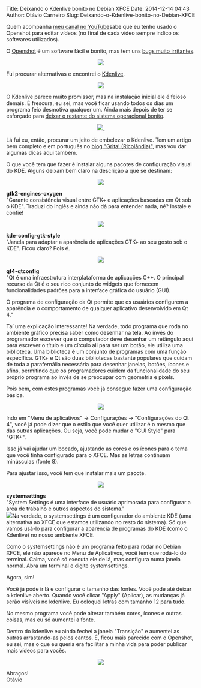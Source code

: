 Title: Deixando o Kdenlive bonito no Debian XFCE
Date: 2014-12-14 04:43
Author: Otávio Carneiro
Slug: Deixando-o-Kdenlive-bonito-no-Debian-XFCE

Quem acompanha [meu canal no
YouTube](https://www.youtube.com/user/UmCarneiro)sabe que eu tenho usado
o Openshot para editar vídeos (no final de cada vídeo sempre indico os
softwares utilizados).

O [Openshot](http://www.openshot.org/) é um software fácil e bonito, mas
tem uns [bugs muito
irritantes](http://cweiske.de/tagebuch/avoid-openshot.htm).

<div class="separator" style="clear: both; text-align: center;">

[![](http://4.bp.blogspot.com/-0GWA79xcPYc/VI19Nn6QyOI/AAAAAAAACaY/Ztf4U8QtWxo/s1600/openshot.png)](http://4.bp.blogspot.com/-0GWA79xcPYc/VI19Nn6QyOI/AAAAAAAACaY/Ztf4U8QtWxo/s1600/openshot.png)

</div>

Fui procurar alternativas e encontrei o
[Kdenlive](https://kdenlive.org/).

<div class="separator" style="clear: both; text-align: center;">

[![](http://2.bp.blogspot.com/-3XynxYkHH84/VI1-FbnARPI/AAAAAAAACao/dbTdTpfY31M/s1600/kdenlive-depois.png)](http://2.bp.blogspot.com/-3XynxYkHH84/VI1-FbnARPI/AAAAAAAACao/dbTdTpfY31M/s1600/kdenlive-depois.png)

</div>

O Kdenlive parece muito promissor, mas na instalação inicial ele é
feioso demais. É frescura, eu sei, mas você ficar usando todos os dias
um programa feio desmotiva qualquer um. Ainda mais depois de ter se
esforçado para [deixar o restante do sistema operacional
bonito](http://umcarneiro.blogspot.com.br/2014/11/deixando-o-debian-xfce-bonito.html).

<div class="separator" style="clear: both; text-align: center;">

[![](http://3.bp.blogspot.com/-l87Ut_YgYyQ/VI1951uctwI/AAAAAAAACag/D2hRGBCHgZk/s1600/kdenlive-antes.png) ](http://3.bp.blogspot.com/-l87Ut_YgYyQ/VI1951uctwI/AAAAAAAACag/D2hRGBCHgZk/s1600/kdenlive-antes.png)

</div>

<div class="separator" style="clear: both; text-align: center;">

</div>

Lá fui eu, então, procurar um jeito de embelezar o Kdenlive. Tem um
artigo bem completo e em português no [blog "Grita!
(Ricolândia)"](http://grita.ricolandia.com/2014/04/04/gtk-e-qt-mesma-aparencia-e-icones/),
mas vou dar algumas dicas aqui também.

O que você tem que fazer é instalar alguns pacotes de configuração
visual do KDE. Alguns deixam bem claro na descrição a que se destinam:

<div class="separator" style="clear: both; text-align: center;">

[![](http://1.bp.blogspot.com/-FY1__XWQUio/VI1_MswdVXI/AAAAAAAACa0/0Q_yhMkY6Do/s1600/synaptic.png)](http://1.bp.blogspot.com/-FY1__XWQUio/VI1_MswdVXI/AAAAAAAACa0/0Q_yhMkY6Do/s1600/synaptic.png)

</div>

**gtk2-engines-oxygen**  
"Garante consistência visual entre GTK+ e aplicações baseadas em Qt sob
o KDE". Traduzi do inglês e ainda não dá para entender nada, né? Instale
e confie!

<div class="separator" style="clear: both; text-align: center;">

[![](http://4.bp.blogspot.com/-dYp16lRebr8/VI1_uRlBI7I/AAAAAAAACa8/RyoHavI-uv0/s1600/kde-config-gtk-synaptic.png)](http://4.bp.blogspot.com/-dYp16lRebr8/VI1_uRlBI7I/AAAAAAAACa8/RyoHavI-uv0/s1600/kde-config-gtk-synaptic.png)

</div>

**kde-config-gtk-style**  
"Janela para adaptar a aparência de aplicações GTK+ ao seu gosto sob o
KDE". Ficou claro? Pois é.

<div class="separator" style="clear: both; text-align: center;">

[![](http://2.bp.blogspot.com/-TGnZCf4Ogjw/VI2ANTVcWLI/AAAAAAAACbI/R5WkGsfS8qg/s1600/synaptic-qtconfig.png)](http://2.bp.blogspot.com/-TGnZCf4Ogjw/VI2ANTVcWLI/AAAAAAAACbI/R5WkGsfS8qg/s1600/synaptic-qtconfig.png)

</div>

**qt4-qtconfig**  
"Qt é uma infraestrutura interplataforma de aplicações C++. O principal  
recurso da Qt é o seu rico conjunto de widgets que fornecem
funcionalidades padrões para a interface gráfica do usuário (GUI).

O programa de configuração da Qt permite que os usuários configurem a  
aparência e o comportamento de qualquer aplicativo desenvolvido em Qt
4."

Taí uma explicação interessante! Na verdade, todo programa que roda no
ambiente gráfico precisa saber como desenhar na tela. Ao invés do
programador escrever que o computador deve desenhar um retângulo aqui
para escrever o título e um círculo ali para ser um botão, ele utiliza
uma biblioteca. Uma biblioteca é um conjunto de programas com uma função
específica. GTK+ e Qt são duas bibliotecas bastante populares que cuidam
de toda a parafernália necessária para desenhar janelas, botões, ícones
e afins, permitindo que os programadores cuidem da funcionalidade do seu
próprio programa ao invés de se preocupar com geometria e pixels.

Pois bem, com estes programas você já consegue fazer uma configuração
básica.

<div class="separator" style="clear: both; text-align: center;">

[![](http://1.bp.blogspot.com/-lXYavVA-PVw/VI2Bscd-OYI/AAAAAAAACbU/5mU0eWSygvE/s1600/qtconfig.png)](http://1.bp.blogspot.com/-lXYavVA-PVw/VI2Bscd-OYI/AAAAAAAACbU/5mU0eWSygvE/s1600/qtconfig.png)

</div>

Indo em "Menu de aplicativos" -\> Configurações -\> "Configurações do Qt
4", você já pode dizer que o estilo que você quer utilizar é o mesmo que
das outras aplicações. Ou seja, você pode mudar o "GUI Style" para
"GTK+".

Isso já vai ajudar um bocado, ajustando as cores e os ícones para o tema
que você tinha configurado para o XFCE. Mas as letras continuam
minúsculas (fonte 8).

Para ajustar isso, você tem que instalar mais um pacote.

<div class="separator" style="clear: both; text-align: center;">

[![](http://4.bp.blogspot.com/-bw2c2omrk7M/VI2CwVmXsvI/AAAAAAAACbg/MdhrAk51HxQ/s1600/systemsettings-kde-synaptic.png)](http://4.bp.blogspot.com/-bw2c2omrk7M/VI2CwVmXsvI/AAAAAAAACbg/MdhrAk51HxQ/s1600/systemsettings-kde-synaptic.png)

</div>

**systemsettings**  
"System Settings é uma interface de usuário aprimorada para configurar a
área de trabalho e outros aspectos do sistema."  
[![](http://4.bp.blogspot.com/-z_ojYFWYJpo/VI2D7KaNBOI/AAAAAAAACbs/Ezu_6skTn6U/s1600/systemsettings-kde.png)](http://4.bp.blogspot.com/-z_ojYFWYJpo/VI2D7KaNBOI/AAAAAAAACbs/Ezu_6skTn6U/s1600/systemsettings-kde.png)Na
verdade, o systemsettings é um configurador do ambiente KDE (uma
alternativa ao XFCE que estamos utilizando no resto do sistema). Só que
vamos usá-lo para configurar a aparência de programas do KDE (como o
Kdenlive) no nosso ambiente XFCE.

Como o systemsettings não é um programa feito para rodar no Debian XFCE,
ele não aparece no Menu de Aplicativos, você tem que rodá-lo do
terminal. Calma, você só executa ele de lá, mas configura numa janela
normal. Abra um terminal e digite systemsettings.

Agora, sim!

Você já pode ir lá e configurar o tamanho das fontes. Você pode até
deixar o kdenlive aberto. Quando você clicar "Apply" (Aplicar), as
mudanças já serão visíveis no kdenlive. Eu coloquei letras com tamanho
12 para tudo.

No mesmo programa você pode alterar também cores, ícones e outras
coisas, mas eu só aumentei a fonte.

Dentro do kdenlive eu ainda fechei a janela "Transição" e aumentei as
outras arrastando-as pelos cantos. É, ficou mais parecido com o
Openshot, eu sei, mas o que eu queria era facilitar a minha vida para
poder publicar mais vídeos para vocês.

<div class="separator" style="clear: both; text-align: center;">

[![](http://4.bp.blogspot.com/-3XynxYkHH84/VI1-FbnARPI/AAAAAAAACas/owrzAAadaSU/s1600/kdenlive-depois.png)](http://4.bp.blogspot.com/-3XynxYkHH84/VI1-FbnARPI/AAAAAAAACas/owrzAAadaSU/s1600/kdenlive-depois.png)

</div>

Abraços!  
Otávio


